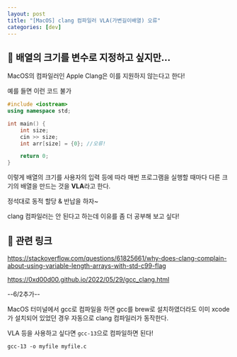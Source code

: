 ```yaml
---
layout: post
title: "[MacOS] clang 컴파일러 VLA(가변길이배열) 오류"
categories: [dev]
---
```


## 💨 배열의 크기를 변수로 지정하고 싶지만...

MacOS의 컴파일러인 Apple Clang은 이를 지원하지 않는다고 한다!

예를 들면 이런 코드 불가

```cpp
#include <iostream>
using namespace std;

int main() {
    int size;
    cin >> size;
    int arr[size] = {0}; //오류!

    return 0;
}
```

이렇게 배열의 크기를 사용자의 입력 등에 따라 매번 프로그램을 실행할 때마다 다른 크기의 배열을 만드는 것을 **VLA**라고 한다.

정석대로 동적 할당 & 반납을 하자~

clang 컴파일러는 안 된다고 하는데 이유를 좀 더 공부해 보고 싶다!

## 💨 관련 링크

<https://stackoverflow.com/questions/61825661/why-does-clang-complain-about-using-variable-length-arrays-with-std-c99-flag>

<https://0xd00d00.github.io/2022/05/29/gcc_clang.html>


--6/2추가--

MacOS 터미널에서 gcc로 컴파일을 하면 gcc를 brew로 설치하였더라도 이미 xcode가 설치되어 있었던 경우 자동으로 clang 컴파일러가 동작한다.

VLA 등을 사용하고 싶다면 `gcc-13`으로 컴파일하면 된다!

```
gcc-13 -o myfile myfile.c
```